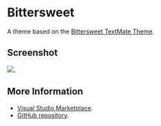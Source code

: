 # Bittersweet

A theme based on the [Bittersweet TextMate Theme](http://colorsublime.com/theme/Bittersweet).


## Screenshot
![](https://raw.githubusercontent.com/gerane/VSCodeThemes/master/gerane.Theme-Bittersweet/screenshot.PNG).


## More Information
* [Visual Studio Marketplace](https://marketplace.visualstudio.com/items/gerane.Theme-Bittersweet).
* [GitHub repository](https://github.com/gerane/VSCodeThemes).